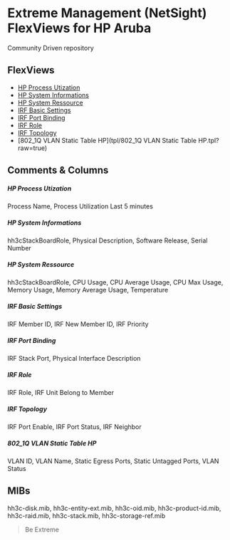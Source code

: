 # Extreme Management (NetSight) FlexViews for HP Aruba

Community Driven repository


## FlexViews
* [HP Process Utization](tpl/HP_Process_Utilization.tpl?raw=true)
* [HP System Informations](tpl/HP_System_Informations.tpl?raw=true)
* [HP System Ressource](tpl/HP_System_Ressource.tpl?raw=true)
* [IRF Basic Settings](tpl/IRF_Basic_Settings.tpl?raw=true)
* [IRF Port Binding](tpl/IRF_Port_Binding.tpl?raw=true)
* [IRF Role](tpl/IRF_Role.tpl?raw=true)
* [IRF Topology](tpl/IRF_Topology.tpl?raw=true)
* [802_1Q VLAN Static Table HP](tpl/802_1Q VLAN Static Table HP.tpl?raw=true)


## Comments & Columns
##### HP Process Utization
Process Name, Process Utilization Last 5 minutes

##### HP System Informations
hh3cStackBoardRole, Physical Description, Software Release, Serial Number

##### HP System Ressource
hh3cStackBoardRole, CPU Usage, CPU Average Usage, CPU Max Usage, Memory Usage, Memory Average Usage, Temperature

##### IRF Basic Settings
IRF  Member ID, IRF New Member ID, IRF Priority 

##### IRF Port Binding
IRF Stack Port, Physical Interface Description

##### IRF Role
IRF Role, IRF Unit Belong to Member

##### IRF Topology
IRF Port Enable, IRF Port Status, IRF Neighbor 

##### 802_1Q VLAN Static Table HP
VLAN ID, VLAN Name, Static Egress Ports, Static Untagged Ports, VLAN Status


## MIBs

hh3c-disk.mib, hh3c-entity-ext.mib, hh3c-oid.mib, hh3c-product-id.mib, hh3c-raid.mib, hh3c-stack.mib, hh3c-storage-ref.mib

>Be Extreme